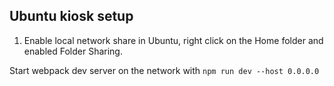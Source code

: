 Ubuntu kiosk setup
---

1.	Enable local network share in Ubuntu, right click on the Home folder and enabled Folder Sharing.

Start webpack dev server on the network with `npm run dev --host 0.0.0.0`
